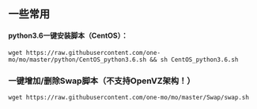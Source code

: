 ## 一些常用

#### python3.6一键安装脚本（CentOS）：
```shell
wget https://raw.githubusercontent.com/one-mo/mo/master/python/CentOS_python3.6.sh && sh CentOS_python3.6.sh
```

### 一键增加/删除Swap脚本（不支持OpenVZ架构！）
```shell
wget https://raw.githubusercontent.com/one-mo/mo/master/Swap/swap.sh
```
